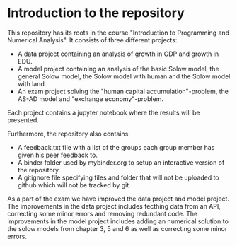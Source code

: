 # Introduction to the repository
This repository has its roots in the course "Introduction to Programming and Numerical Analysis". It consists of three different projects:

* A data project containing an analysis of growth in GDP and growth in EDU. 
* A model project containing an analysis of the basic Solow model, the general Solow model, the Solow model with human and the Solow model with land.
* An exam project solving the "human capital accumulation"-problem, the AS-AD model and "exchange economy"-problem.

Each project contains a jupyter notebook where the results will be presented.

Furthermore, the repository also contains: 
* A feedback.txt file with a list of the groups each group member has given his peer feedback to. 
* A binder folder used by mybinder.org to setup an interactive version of the repository.
* A gitignore file specifying files and folder that will not be uploaded to github which will not be tracked by git. 

As a part of the exam we have improved the data project and model project. The improvements in the data project includes fecthing data from an API, correcting some minor errors and removing redundant code. The improvements in the model project includes adding an numerical solution to the solow models from chapter 3, 5 and 6 as well as correcting some minor errors.
